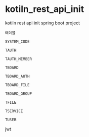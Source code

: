 # kotiln_rest_api_init

kotiln rest api init spring boot project


`테이블` 

`SYSTEM_CODE`

`TAUTH`

`TAUTH_MEMBER`

`TBOARD`

`TBOARD_AUTH`

`TBOARD_FILE`

`TBOARD_GROUP`

`TFILE`

`TSERVICE`

`TUSER`


jwt